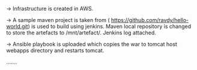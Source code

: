 -> Infrastructure is created in AWS.

-> A sample maven project is taken from ( https://github.com/ravdy/hello-world.git) is used to build using jenkins. Maven local repository is changed to store 
the artefacts to /mnt/artefact/. Jenkins log attached.

-> Ansible playbook is uploaded which copies the war to tomcat host webapps directory and restarts tomcat.

.......



